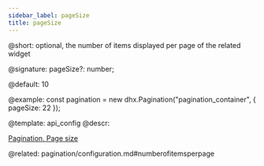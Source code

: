 ```yaml
---
sidebar_label: pageSize
title: pageSize
---          
```


@short: optional, the number of items displayed per page of the related widget

@signature: pageSize?: number;

@default: 10

@example: 
const pagination = new dhx.Pagination("pagination_container", {
    pageSize: 22 
});


@template:	api_config
@descr: 



[Pagination. Page size](https://snippet.dhtmlx.com/m57w0vlb)

@related: pagination/configuration.md#numberofitemsperpage
